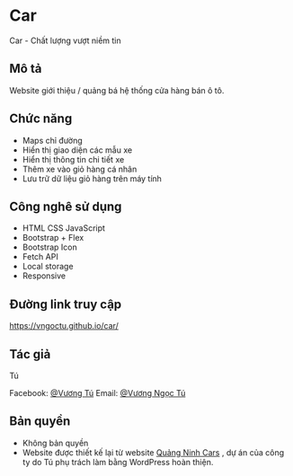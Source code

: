 # Car

Car - Chất lượng vượt niềm tin

## Mô tả

Website giới thiệu / quảng bá hệ thống cửa hàng bán ô tô.

## Chức năng

* Maps chỉ đường
* Hiển thị giao diện các mẫu xe
* Hiển thị thông tin chi tiết xe
* Thêm xe vào giỏ hàng cá nhân
* Lưu trữ dữ liệu giỏ hàng trên máy tính

## Công nghê sử dụng

* HTML CSS JavaScript
* Bootstrap + Flex
* Bootstrap Icon
* Fetch API
* Local storage
* Responsive

## Đường link truy cập 

https://vngoctu.github.io/car/

## Tác giả

Tú

Facebook: [@Vương Tú](https://www.facebook.com/tucutie)
Email: [@Vương Ngọc Tú](mailto:ngoctu99qn@gmail.com)

## Bản quyền

* Không bản quyền
* Website được thiết kế lại từ website [Quảng Ninh Cars](https://quangninhcars.com) , dự án của công ty do Tú phụ trách làm bằng WordPress hoàn thiện.
